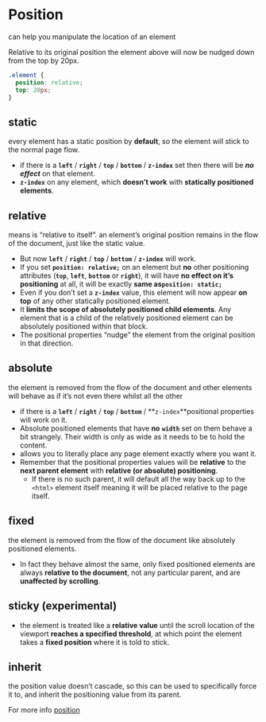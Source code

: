 # Position

can help you manipulate the location of an element

Relative to its original position the element above will now be nudged down from the top by 20px.

```css
.element {
  position: relative;
  top: 20px;
}
```

## static

 every element has a static position by **default**, so the element will stick to the normal page flow.

* if there is a **`left`** / **`right`** / **`top`** / **`bottom`** / **`z-index`** set then there will be _**no effect**_  on that element.
*  **`z-index`** on any element, which **doesn’t work** with **statically positioned elements**.

## **relative**

means is “relative to itself”. an element’s original position remains in the flow of the document, just like the static value.

* But now **`left`** / **`right`** / **`top`** / **`bottom`** / **`z-index`** will work.
*  If you set **`position: relative;`** on an element but **no** other positioning attributes \(**`top`**, **`left`**, **`bottom`** or **`right`**\), it will have **no effect on it’s positioning** at all, it will be exactly **same as`position: static;`**
*  Even if you don’t set a **`z-index`** value, this element will now appear **on top** of any other statically positioned element.
* It **limits the scope of absolutely positioned child elements**. Any element that is a child of the relatively positioned element can be absolutely positioned within that block. 
* The positional properties “nudge” the element from the original position in that direction.

## **absolute**

 the element is removed from the flow of the document and other elements will behave as if it’s not even there whilst all the other 

* if there is a **`left`** / **`right`** / **`top`** / **`bottom`** / **`z-index`**positional properties will work on it.
* Absolute positioned elements that have **no** **`width`** set on them behave a bit strangely. Their width is only as wide as it needs to be to hold the content.
* allows you to literally place any page element exactly where you want it.
* Remember that the positional properties values will be **relative** to the **next parent element** with **relative \(or absolute\) positioning**.
  *  If there is no such parent, it will default all the way back up to the `<html>` element itself meaning it will be placed relative to the page itself.

## **fixed**

 the element is removed from the flow of the document like absolutely positioned elements.

* In fact they behave almost the same, only fixed positioned elements are always **relative to the document**, not any particular parent, and are **unaffected by scrolling**.

## **sticky** **\(experimental\)**

*  the element is treated like a **relative value** until the scroll location of the viewport **reaches a specified threshold**, at which point the element takes a **fixed position** where it is told to stick.

## **inherit** 

 the position value doesn’t cascade, so this can be used to specifically force it to, and inherit the positioning value from its parent.

For more info [position](https://css-tricks.com/almanac/properties/p/position/)

